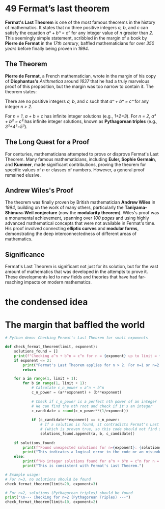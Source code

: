 # 49 Fermat’s last theorem

**Fermat's Last Theorem** is one of the most famous theorems in the history of mathematics. It states that no three positive integers *a, b*, and *c* can satisfy the equation *aⁿ + bⁿ = cⁿ* for any integer value of *n* greater than *2*. This seemingly simple statement, scribbled in the margin of a book by **Pierre de Fermat** in the *17th century*, baffled mathematicians for over *350 years* before finally being proven in *1994*.

## The Theorem

**Pierre de Fermat**, a French mathematician, wrote in the margin of his copy of **Diophantus's** *Arithmetica* around *1637* that he had a truly marvelous proof of this proposition, but the margin was too narrow to contain it. The theorem states:

There are no positive integers *a, b*, and *c* such that *aⁿ + bⁿ = cⁿ* for any integer *n > 2*.

For *n = 1*, *a + b = c* has infinite integer solutions (e.g., *1+2=3*).
For *n = 2*, *a² + b² = c²* has infinite integer solutions, known as **Pythagorean triples** (e.g., *3²+4²=5²*).

## The Long Quest for a Proof

For centuries, mathematicians attempted to prove or disprove Fermat's Last Theorem. Many famous mathematicians, including **Euler, Sophie Germain**, and **Kummer**, made significant contributions, proving the theorem for specific values of *n* or classes of numbers. However, a general proof remained elusive.

## Andrew Wiles's Proof

The theorem was finally proven by British mathematician **Andrew Wiles** in *1994*, building on the work of many others, particularly the **Taniyama-Shimura-Weil conjecture** (now the **modularity theorem**). Wiles's proof was a monumental achievement, spanning over *100 pages* and using highly advanced mathematical concepts that were not available in Fermat's time. His proof involved connecting **elliptic curves** and **modular forms**, demonstrating the deep interconnectedness of different areas of mathematics.

## Significance

Fermat's Last Theorem is significant not just for its solution, but for the vast amount of mathematics that was developed in the attempts to prove it. These developments led to new fields and theories that have had far-reaching impacts on modern mathematics.

# the condensed idea

# The margin that baffled the world

```python
# Python demo: Checking Fermat's Last Theorem for small exponents

def check_fermat_theorem(limit, exponent):
    solutions_found = []
    print(f"Checking a^n + b^n = c^n for n = {exponent} up to limit = {limit}")
    if exponent <= 2:
        print("Fermat's Last Theorem applies for n > 2. For n=1 or n=2, solutions exist.")
        return

    for a in range(1, limit + 1):
        for b in range(1, limit + 1):
            # Calculate c_n_power = a^n + b^n
            c_n_power = (a**exponent) + (b**exponent)
            
            # Check if c_n_power is a perfect nth power of an integer
            # We can find the nth root and check if it's an integer
            c_candidate = round(c_n_power**(1/exponent))
            
            if (c_candidate**exponent) == c_n_power:
                # If a solution is found, it contradicts Fermat's Last Theorem
                # (which is proven true, so this code should not find solutions for n > 2)
                solutions_found.append((a, b, c_candidate))
                
    if solutions_found:
        print(f"Found unexpected solutions for n={exponent}: {solutions_found}")
        print("This indicates a logical error in the code or an misunderstanding of the theorem.")
    else:
        print(f"No integer solutions found for a^n + b^n = c^n for n = {exponent} within the given limit.")
        print("This is consistent with Fermat's Last Theorem.")

# Example usage:
# For n=3, no solutions should be found
check_fermat_theorem(limit=20, exponent=3)

# For n=2, solutions (Pythagorean triples) should be found
print("\n--- Checking for n=2 (Pythagorean Triples) ---")
check_fermat_theorem(limit=10, exponent=2)
```

